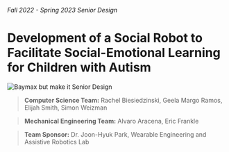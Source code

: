 *Fall 2022 - Spring 2023 Senior Design*
# Development of a Social Robot to Facilitate Social-Emotional Learning for Children with Autism

![Baymax but make it Senior Design](https://github.com/TorrentofShame/baymax-but-sd/blob/ad37a2345d68a20713e768690710a08c0d254246/Baymax%20But%20Make%20It%20Senior%20Design%20Logo.png)

> **Computer Science Team:** Rachel Biesiedzinski, Geela Margo Ramos, Elijah Smith, Simon Weizman

> **Mechanical Engineering Team:** Alvaro Aracena, Eric Frankle

> **Team Sponsor:** Dr. Joon-Hyuk Park, Wearable Engineering and Assistive Robotics Lab
